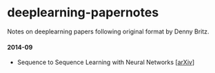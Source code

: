 # deeplearning-papernotes
Notes on deeplearning papers following original format by Denny Britz.

#### 2014-09

- Sequence to Sequence Learning with Neural Networks [[arXiv](http://arxiv.org/abs/1511.06114)]